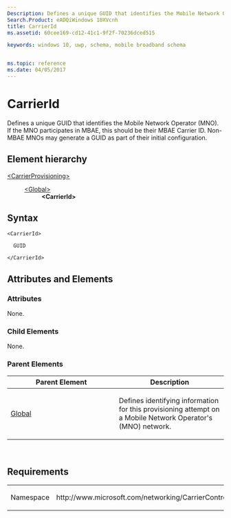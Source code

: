 ```yaml
---
Description: Defines a unique GUID that identifies the Mobile Network Operator (MNO). 
Search.Product: eADQiWindows 10XVcnh
title: CarrierId
ms.assetid: 60cee169-cd12-41c1-9f2f-70236dced515

keywords: windows 10, uwp, schema, mobile broadband schema


ms.topic: reference
ms.date: 04/05/2017
---
```


# CarrierId


Defines a unique GUID that identifies the Mobile Network Operator (MNO). If the MNO participates in MBAE, this should be their MBAE Carrier ID. Non-MBAE MNOs may generate a GUID as part of their initial configuration.

## Element hierarchy

<dl>
<dt><a href="element-carrierprovisioning.md">&lt;CarrierProvisioning&gt;</a></dt>
<dd>
<dl>
<dt><a href="element-global.md">&lt;Global&gt;</a></dt>
<dd><b>&lt;CarrierId&gt;</b></dd>
</dl>
</dd>
</dl>

## Syntax

``` syntax
<CarrierId>

  GUID

</CarrierId>
```

## Attributes and Elements


### Attributes

None.

### Child Elements

None.

### Parent Elements

<table>
<colgroup>
<col width="50%" />
<col width="50%" />
</colgroup>
<thead>
<tr class="header">
<th>Parent Element</th>
<th>Description</th>
</tr>
</thead>
<tbody>
<tr class="odd">
<td><a href="element-global.md">Global</a> </td>
<td><p>Defines identifying information for this provisioning attempt on a Mobile Network Operator's (MNO) network.</p></td>
</tr>
</tbody>
</table>

 

## Requirements

<table>
<colgroup>
<col width="50%" />
<col width="50%" />
</colgroup>
<tbody>
<tr class="odd">
<td><p>Namespace</p></td>
<td><p>http://www.microsoft.com/networking/CarrierControl/v1</p></td>
</tr>
</tbody>
</table>

 

 



